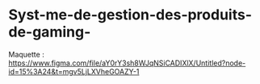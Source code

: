 # Syst-me-de-gestion-des-produits-de-gaming- 
 Maquette :   https://www.figma.com/file/aY0rY3sh8WJqNSiCADIXlX/Untitled?node-id=15%3A24&t=mgv5LjLXVheGOAZY-1 
 
